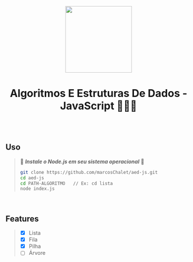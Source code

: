 <div align="center">
  <image width="180px" height="180px" src="https://user-images.githubusercontent.com/72557256/210168192-44094e5a-7e76-4ffe-a27f-e96bc3104829.png"></image>
  <h1>Algoritmos E Estruturas De Dados - JavaScript 🧑🏽‍💻</h1>
</div>

<br><br>

## Uso

> :cop: ***Instale o Node.js em seu sistema operacional*** :cop:
> ```sh
> git clone https://github.com/marcosChalet/aed-js.git
> cd aed-js
> cd PATH-ALGORITMO   // Ex: cd lista
> node index.js
> ```

<br>

## Features
> - [X] Lista
> - [X] Fila
> - [X] Pilha
> - [ ] Árvore
